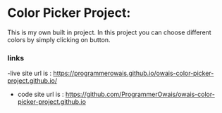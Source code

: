 # Color Picker Project:
 This is my own built in project.
 In this project you can choose different colors
 by simply clicking on button.
 
 ### links 
 -live site url is : https://programmerowais.github.io/owais-color-picker-project.github.io/
 - code site url is : https://github.com/ProgrammerOwais/owais-color-picker-project.github.io
